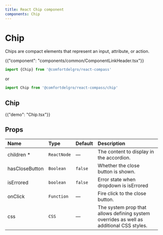 ```yaml
---
title: React Chip component
components: Chip
---
```


# Chip

<p class="description">Chips are compact elements that represent an input, attribute, or action.</p>

{{"component": "components/common/ComponentLinkHeader.tsx"}}

```jsx
import {Chip} from '@comfortdelgro/react-compass'
```

or

```jsx
import Chip from '@comfortdelgro/react-compass/chip'
```

## Chip

{{"demo": "Chip.tsx"}}

<!-- ## Chip Server (Experimental)
{{"demo": "ChipServer.tsx"}} -->
## Props

| Name           | Type        | Default | Description                                                                             |
| :------------- | :---------- | :------ | :-------------------------------------------------------------------------------------- |
| children \*    | `ReactNode` | —       | The content to display in the accordion.                                                |
| hasCloseButton | `Boolean`   | `false` | Whether the close button is shown.                                                      |
| isErrored      | `boolean`   | `false` | Error state when dropdown is isErrored                                                  |
| onClick        | `Function`  | —       | Fire click to the close button.                                                         |
| css            | `CSS`       | —       | The system prop that allows defining system overrides as well as additional CSS styles. |
